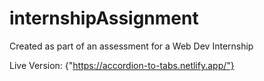 # internshipAssignment
Created as part of an assessment for a Web Dev Internship

Live Version: {"https://accordion-to-tabs.netlify.app/"}
